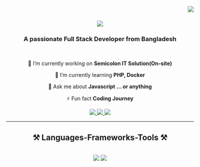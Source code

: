 <img align="right" src="https://visitor-badge.laobi.icu/badge?page_id=salesp07.salesp07" />

<h1 align="center">
    <img src="https://readme-typing-svg.herokuapp.com/?font=Righteous&size=35&center=true&vCenter=true&width=500&height=70&duration=4000&lines=Hi+There!+👋;+I'm+Rahat;" />
</h1>

<h3 align="center">A passionate Full Stack Developer from Bangladesh</h3>

<br/>

<div align="center">
 
 🔭 I’m currently working on **Semicolon IT Solution(On-site)**
 
 🌱 I’m currently learning **PHP, Docker**

💬 Ask me about **Javascript ... or anything**

⚡ Fun fact **Coding Journey**

 </div>
 
<div align="center"> 
  <a href="mailto:rahat.semicolonit@gmail.com">
    <img src="https://img.shields.io/badge/Gmail-333333?style=for-the-badge&logo=gmail&logoColor=red" />
  </a>
  <a href="https://linkedin.com/in/webxrahat" target="_blank">
    <img src="https://img.shields.io/badge/LinkedIn-0077B5?style=for-the-badge&logo=linkedin&logoColor=white" target="_blank" />
  </a>
  <a href="https://github.com/webxrahat" target="_blank">
     <img src="https://img.shields.io/badge/Portfolio-FF5722?style=for-the-badge&logo=todoist&logoColor=white" target="_blank" /> <!-- sqlite, safari, google-chrome are other good icon options -->
  </a>
</div>

 <hr/>
 
<h2 align="center">⚒️ Languages-Frameworks-Tools ⚒️</h2>
<br/>
<div align="center">
    <img src="https://skillicons.dev/icons?i=bootstrap,mui,html,css,sass,vscode,github,figma,tailwind,git,vercel,wordpress" />
    <img src="https://skillicons.dev/icons?i=js,jquery,postman,ts,react,redux,express,jest,nextjs,PHP,laravel,mysql,docker" /><br>
</div>



